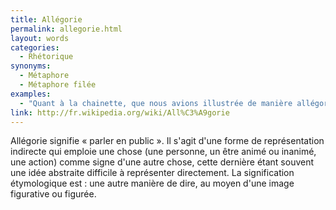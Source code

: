 ```yaml
---
title: Allégorie
permalink: allegorie.html
layout: words
categories:
  - Rhétorique
synonyms:
  - Métaphore
  - Métaphore filée
examples:
  - "Quant à la chainette, que nous avions illustrée de manière allégorique la semaine dernière, nous y reviendrons plus loin dans le cours."
link: http://fr.wikipedia.org/wiki/All%C3%A9gorie
---
```


Allégorie signifie « parler en public ». Il s'agit d'une forme de représentation indirecte qui emploie une chose (une personne, un être animé ou inanimé, une action) comme signe d'une autre chose, cette dernière étant souvent une idée abstraite difficile à représenter directement. La signification étymologique est : une autre manière de dire, au moyen d'une image figurative ou figurée.

